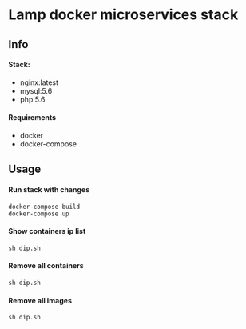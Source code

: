 # Lamp docker microservices stack

## Info
#### Stack:
* nginx:latest
* mysql:5.6
* php:5.6

#### Requirements
* docker
* docker-compose

## Usage

#### Run stack with changes
```
docker-compose build
docker-compose up
```

#### Show containers ip list
```
sh dip.sh
```

#### Remove all containers
```
sh dip.sh
```

#### Remove all images
```
sh dip.sh
```
